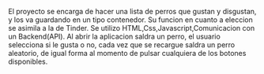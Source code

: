 El proyecto se encarga de hacer una lista de perros que gustan y disgustan, y los va guardando en un tipo contenedor. Su funcion en cuanto a eleccion se asimila a la de Tinder. Se utilizo HTML,Css,Javascript,Comunicacion con un Backend(API). Al abrir la aplicacion saldra un perro, el usuario selecciona si le gusta o no, cada vez que se recargue saldra un perro aleatorio, de igual forma al momento de pulsar cualquiera de los botones disponibles.
